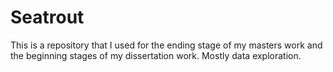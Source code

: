 # Seatrout

This is a repository that I used for the ending stage of my masters work and the beginning stages of my dissertation work. 
Mostly data exploration. 

